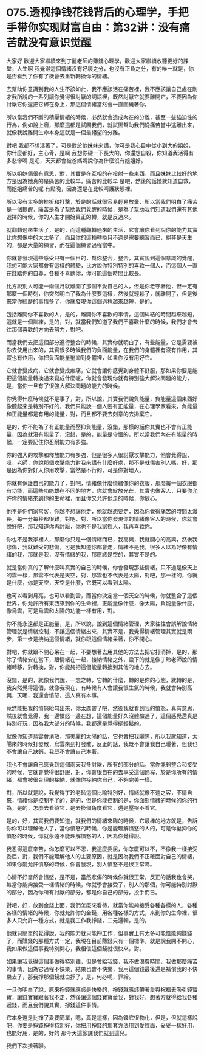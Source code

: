 # 075.透视挣钱花钱背后的心理学，手把手带你实现财富自由：第32讲：没有痛苦就没有意识觉醒

大家好 歡迎大家繼續來到丁麗老師的賺錢心理學，歡迎大家繼續收聽更好的課堂，人生啊 我覺得這個情緒沒有好壞之分，也沒有正負之分，有的唯一就是，你是否看到了你有了機會去重新轉換你的情緒。

去幫助你意識到我的人生不該如此，我不應該活在痛苦裡，我不應該讓自己處在剛才我所說的一系列讓你覺得很討厭的詞語裡，既然討厭它就要離開它，不要因為你討厭它你還把它綁在身上，那這個情緒當然會一直圍繞著你。

所以當我們不斷的積壓情緒的時候，必然就會造成內在的分離，甚至一些強迫性的行為，例如說上癮，那麼這都是試圖我們，就試圖幫助我們從痛苦當中逃離出來，就像我說離開生命本身這就是一個最絕望的分離。

對吧 我都不想活著了，可是對於他妹妹來講，你可是我心目中從小到大的姐姐，你什麼都好，主心骨，是啊 我想你硬一下長大的，你還想自殺，你知道我活得有多悲慘嗎 是吧，天天都會被爸媽媽說你為什麼沒有姐姐好。

所以姐妹倆很有意思，對，其實是在互相的在投射一些東西，而且妹妹比較好的地方是因為她真的是痛苦的比較早，痛苦的比較早 是吧，然後的話她就知道自救，而姐姐痛苦的呢 有點晚，因為還是在比較呵護狀態裡。

所以沒有太多的挫折和打擊，於是的話就很容易輕易放棄，所以當我們明白了痛苦是一個提醒，痛苦是為了幫助我們覺醒的時候，是為了幫助我們知道我們還有其他選擇的時候，你的人生才開始真正的轉，就是反過來。

就翻轉過來生活了，是的，而這種翻轉過來的生活，它會讓你看到說你的能力其實比你想像中的大太多了，而且你的這種轉換只不過是需要練習而已，絕非是天生的，都是大量的練習，而在這個練習過程當中。

你就會發現這些感受只有一個目的，幫你整合，整合，其實說到這個意識的覺醒，我想可能大家都會有這樣的體驗，比方說你特別特別的喜歡一個人，而這個人一直在踐踏你的自尊，各種不喜歡你，你可能這個時間比較長。

比方說別人可能一兩個月就離開了那個不愛自己的人，但是你老守著他，但一定有那麼一個時刻，你突然明白了我為什麼要這樣，然後就輕鬆了，就離開了，但是後來當你經歷的事情多了，你就發現你這個過程越來越短，是的。

包括離開你不喜歡的人，是的，離開你不喜歡的事情，這個糾結的時間越來越短，這就是一個訓練，是的，對，就當我們知道了我們不喜歡什麼的時候，我們才會去往那個喜歡的方向去努力，對吧。

而當我們去把這個部分進行整合的時候，其實你就明白了，有些能量，它是需要被你去使用出來的，其實很多時候我們的負面能量，在我們的身體裡有沒有作用，其實也有作用，你把負面能量壓抑到身體裡，如果你沒有用好它。

它就會變成病，它就會變成疼痛，它就會讓你感覺到身體不舒服，那如果你要是能把這個能量轉換過來變成什麼呢，你就會發現你就有特別強大解決問題的能力，是，當你一旦有了很強大解決問題的能力的時候。

你覺得什麼時候就不是事了，對，所以說，其實我們說負能量，負能量這個東西好像聽起來是特別不好的，我們只能說一個人要有正能量，在心理學家看來，負能量和正能量都是有用的能量，對，而且都不要去刻意的去拋棄它。

是的，你不能為了有正能量而壓抑負能量，沒錯，那樣的話你其實也不會有正能量，因為就沒有能量了，沒錯，是的，能量是守恆的，所以當我們內在有能量的時候，一定要記住你忍耐能力有多強。

你的強大的攻擊和釋放能力有多強，但是很多人很討厭攻擊能力，他會覺得說，哎，老師，你說那個攻擊能力對我來講有什麼好處，那不是就傷害別人嗎，好，那是因為你對好人你用攻擊，當然是不行的，可是你對壞人。

你就有保護自己的能力了，對吧，情緒像什麼情緒像你的衣服，那麼每一個衣服都有功能，而這些功能雄在不同的地方，你就會綻放光芒，其實也像客人，只要你允許你的情緒來到你的生命裡，而且你又允許他走的時候，你放心。

他不是你們家常客，你越不想讓他走，他就越想要走，因為你覺得痛苦的時間太漫長，每一分每秒都很難，對吧，對，所以當你發現你的情緒像客人的時候，你就會說好吧，那我知道你再討厭，你也不是我家裡人，我再喜歡你。

你也不是我家裡人，那麼你只是一個情緒而已，我高興，我就開心的高興，然後我悲傷，我就難受的悲傷，可是我知道你都會走，情緒不是我，很多人以為好像有情緒的我，那就是我，沒有情緒的我，那應該是空的，其實不是的。

就是當你真的了解什麼叫真實的自己的時候，你會發現那些情緒，只不過是像天上的雲一樣，那雲不代表是天空，對，那雲也不代表是太陽，對吧，那一樣的，你就是什麼，你是天空，天空是什麼，它既可以看到太陽。

也可以看到月亮，也可以看到雲，而當你決定當一個天空的時候，你就整合了這個世界，你允許所有東西來到你的生命裡，正能量像什麼，像太陽，負能量像什麼，像烏雲，可是烏雲和太陽的功能一樣有用，對。

你不能永遠都是正能量，是，所以說，說到這個情緒管理，大家往往會誤解說情緒管理就是情緒控制，不讓這個情緒出來，其實不是，我覺得情緒管理其實就是兩步，第一步是接納這個情緒，就你跟這個情緒呆著，你不開心。

對吧，你就跟不開心呆在一起，不要想著去用其他的方法去把它打消掉，是的，那除了情緒安在當下，跟情緒在一起，接納情緒之外，設下的就是像丁玲老師說的情緒轉移，對轉換，對，你能夠把這個能量轉換到其他的地方去。

沒錯，是的，就像我們說，一念之轉，它轉的什麼，轉的是你的心態，就轉的是，我突然覺得這個，就像我現在，有時候有人會讓我很生氣的時候，我就會特別高興，天哪，我還會憤怒，這人真有本事。

竟然能把我的憤怒給勾出來，你太厲害了吧，然後我就看到我的憤怒，真有意思，然後就會覺得，我一邊憤怒一邊在想，這個能量好久沒體驗過了，這個感覺還真是特別好玩，因為我大部分的時候，我都還是覺得挺輕鬆的。

就像你知道烏雲會消散，那美麗的太陽的話，它也會把我曬黑，所以我就知道，太陽來的時候打發散，烏雲來到打發散，反正的話，我既不會讓我自己曬著，但我也不會讓自己缺鈣，我既不會讓自己淋著。

我也不會讓自己感覺到這個雨天我多討厭，所有的部分的話，當你能夠整合和接受的時候，它就會覺得很舒服，對，你會很自在的去享受這個過程，於是你所有的情緒，都會被很合理的接納，就像你接納你自己，不夠完美一樣。

對，所以就是說，我覺得丁玲老師這個比喻特別好，情緒就像不速之客，不情自來，情緒你是控制不了的，是的，但是你能控制的是，你面對情緒的時候的你的行為，是的，怎麼去看待它，是去換個角度看它，還是壓根不看它。

是的，好，其實我們要知道，就我們的情緒來臨的時候，它最棒的地方就是，告訴你你可以理解他人了，當你憤怒的時候，你是能理解憤怒的人的，可是你壓抑你的憤怒的時候，你就永遠不能理解憤怒的人，因為你覺得說。

我忍得這麼辛苦，你怎麼可以不忍，我這麼委屈，你怎麼可以不，不像我一樣接受委屈，對，我們不能理解他人的主要原因，就是因為我們不正確面對自己的情緒，如果你能允許憤怒的時候，你會發現，別人憤怒不是很正常嗎。

心情不好當然會憤怒，是不是，當然悲傷的時候你就很正常，反正的話我也會哭，每當你能夠接受一樣情緒的時候，你就學會接受了，別人的那個，你可能特別討厭的部分，因為你所有討厭的部分，都是你自己的部分，投手而已。

對吧，好，放到金錢上面，我們怎麼來看待，就當你能夠接受各種各樣的人，各種各樣的情緒的時候，你就允許你的金錢，用各種各樣的方式，來到你的生命裡，很多人只允許一種方式，就是我工作我掙錢，二元邏輯，是的。

他就只簡單的覺得說，我的能力就只能掙工作，但事實上有太多可能性能夠賺錢了，而賺錢的那種方式一定，我現在目前賺錢只有一個標準，就是說我開不開心，我如果做這個事我特別開心，我相信這個錢就很快來，對。

如果讓我覺得這個事做得特別難，但是會給我錢，我不做浪費時間，我做那麼痛苦的事情，因為它過程不快樂，結果也會不快樂，我用這個錢最後還是補償我的不快樂去了，那我掙那個錢就白掙了，是，何必呢，罪給。

一旦你明白了說，原來掙錢就應該是快樂的，掙錢就應該帶著愛與祝福去吸引錢寶寶，讓錢寶寶跟著我不走，然後讓這個錢寶寶愛我，對我好，想著方就得給我各種遞錢，而且我們說其實，掙錢這件事情。

它本身還是比掙了愛要簡單，嗯，真是這樣，因為錢它很物化，但是，但就這樣說吧，你要是掙錢掙得特別好，你把用掙錢的那套方法用到愛裡面，妥妥一樣好用，也能好用，是的，好的 那今天這節課我們就到這兒。

我們下次接著聊。